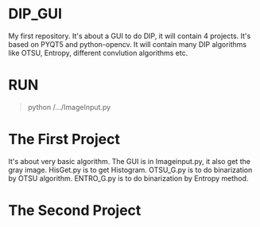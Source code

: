 # DIP_GUI
  My first repository.
  It's about a GUI to do DIP, it will contain 4 projects.
  It's based on PYQT5 and python-opencv.
  It will contain many DIP algorithms like OTSU, Entropy, different convlution algorithms etc.

# RUN
  > python /.../ImageInput.py

# The First Project
  It's about very basic algorithm.
  The GUI is in Imageinput.py, it also get the gray image.
  HisGet.py is to get Histogram.
  OTSU_G.py is to do binarization by OTSU algorithm.
  ENTRO_G.py is to do binarization by Entropy method.



# The Second Project
